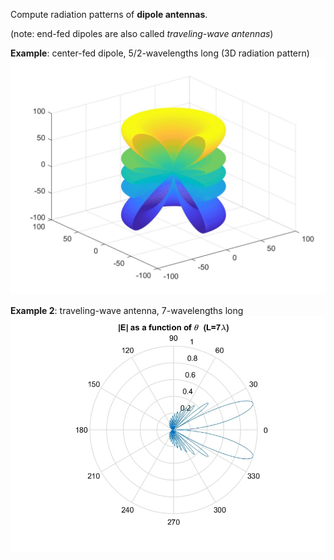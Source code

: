 Compute radiation patterns of **dipole antennas**.

(note: end-fed dipoles are also called *traveling-wave antennas*)

**Example**: center-fed dipole, 5/2-wavelengths long (3D radiation pattern)
![example1](figs/3D_center_fed.jpg)

**Example 2**: traveling-wave antenna, 7-wavelengths long
![example2](figs/travelin_wave.jpg)
